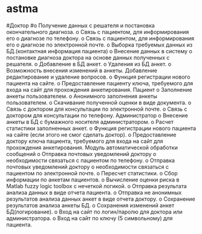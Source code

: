 # astma
#Доктор
#o Получение данных с решателя и постановка окончательного диагноза.
o Связь с пациентом, для информирования его о диагнозе по телефону.
o Связь с пациентом, для информирования его о диагнозе по электронной почте.
o Выборка требуемых данных из БД.(контактная информация пациента)
o Внесение данных в систему о постановке диагноза доктора на основе данных полученных с решателя.
o Добавление в БД анкет.
o Удаления из БД анкет.
o Возможность внесения изменений в анкеты. Добавление редактирование и удаление вопросов.
o Функция регистрации нового пациента на сайте.
o Предоставление пациенту ключа, требуемого для входа на сайт для прохождения анкетирования.
Пациент
o Заполнение анкеты пользователем.
o Анонимного заполнения анкеты пользователем.
o Скачивание полученной оценки в виде документа.
o Связь с доктором для консультации по электронной почте.
o Связь с доктором для консультации по телефону.
Администратор
o Внесение анкеты в БД с бумажного носителя администратором.
o Расчет статистики заполненных анкет.
o Функция регистрации нового пациента на сайте (если этого не смог сделать доктор).
o Предоставление доктору ключа пациента, требуемого для входа на сайт для прохождения анкетирования.
Модуль автоматической обработки сообщений
o Отправка почтовых уведомлений доктору о необходимости связаться с пациентом по телефону.
o Отправка почтовых уведомлений доктору о необходимости связаться с пациентом по электронной почте.
o Пересчет статистики.
o Сбор информации по анкетам пациентов.
o Вычисление оценки риска в Matlab fuzzy logic toolbox с нечеткой логикой.
o Отправка результата анализа данных в виде отчета пациента.
o Отправка не анонимных результатов анализа данных анкет в виде отчета доктору.
o Сохранение результатов анализа анкеты БД.
o Сохранения изменений анкет БД(логирование).
o Вход на сайт по логин/паролю для доктора или администратора.
o Вход на сайт по ключу (5 символьному) для пациента.
 
